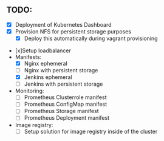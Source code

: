## TODO:
* [x] Deployment of Kubernetes Dashboard
* [x] Provision NFS for persistent storage purposes
    - [x] Deploy this automatically during vagrant provisioning
* [x]Setup loadbalancer
* Manifests:
    - [x] Nginx ephemeral
    - [ ] Nginx with persistent storage
    - [x] Jenkins ephemeral
    - [ ] Jenkins with persistent storage
* Monitoring:
    - [ ] Prometheus Clusterrole manifest
    - [ ] Prometheus ConfigMap manifest
    - [ ] Prometheus Storage manifest
    - [ ] Prometheus Deployment manifest
* Image registry:
    - [ ] Setup solution for image registry inside of the cluster
